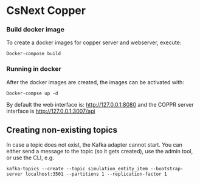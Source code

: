 # CsNext Copper



### Build docker image

To create a docker images for copper server and webserver, execute:

`Docker-compose build`

### Running in docker

After the docker images are created, the images can be activated with:

`Docker-compse up -d`

By default the web interface is: http://127.0.0.1:8080 and the COPPR server interface is http://127.0.0.1:3007/api

## Creating non-existing topics

In case a topic does not exist, the Kafka adapter cannot start. You can either send a message to the topic (so it gets created), use the admin tool, or use the CLI, e.g.

`kafka-topics --create --topic simulation_entity_item --bootstrap-server localhost:3501 --partitions 1 --replication-factor 1`
